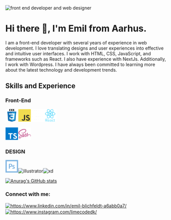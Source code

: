 ![front end developer and web designer](https://limecode.dk/Emil-profile-image-github.jpg)
# Hi there 👋, I'm Emil from Aarhus. 
I am a front-end developer with several years of experience in web development. I love translating designs and user experiences into effective and intuitive user interfaces. I work with HTML, CSS, JavaScript, and frameworks such as React. I also have experience with NextJs. Additionally, I work with Wordpress. I have always been committed to learning more about the latest technology and development trends.

## Skills and Experience
<h3> Front-End </h3>
<p align="left">
<img src="https://raw.githubusercontent.com/devicons/devicon/master/icons/css3/css3-original-wordmark.svg" alt="css3" width="40" height="40"/><img src="https://raw.githubusercontent.com/devicons/devicon/master/icons/javascript/javascript-original.svg" alt="javascript" width="40" height="40"/><img src="https://github.com/Limecodedk/Limecodedk/blob/main/nextjs.png" alt="nextjs" width="40" height="40"/><img src="https://raw.githubusercontent.com/devicons/devicon/master/icons/react/react-original-wordmark.svg" alt="react" width="40" height="40"/> </p>
  
<img src="https://raw.githubusercontent.com/devicons/devicon/master/icons/typescript/typescript-original.svg" alt="typescript" width="40" height="40"/><img src="https://raw.githubusercontent.com/devicons/devicon/master/icons/sass/sass-original.svg" alt="sass" width="40" height="40"/>
  
<h3>DESIGN </h3>
<p align="left">
<img src="https://raw.githubusercontent.com/devicons/devicon/master/icons/photoshop/photoshop-line.svg" alt="photoshop" width="40" height="40"/><img src="https://www.vectorlogo.zone/logos/adobe_illustrator/adobe_illustrator-icon.svg" alt="illustrator" width="40" height="40"/><img src="https://cdn.worldvectorlogo.com/logos/adobe-xd.svg" alt="xd" width="40" height="40"/></p>

[![Anurag's GitHub stats](https://github-readme-stats.vercel.app/api?username=limecodedk)](https://github.com/anuraghazra/github-readme-stats)


<h3 align="left">Connect with me:</h3>
<p align="left">
<a href="https://linkedin.com/in/https://www.linkedin.com/in/emil-blichfeldt-a6abb0a7/" target="blank"><img align="center" src="https://raw.githubusercontent.com/rahuldkjain/github-profile-readme-generator/master/src/images/icons/Social/linked-in-alt.svg" alt="https://www.linkedin.com/in/emil-blichfeldt-a6abb0a7/" height="30" width="40" /></a>
<a href="https://instagram.com/https://www.instagram.com/limecodedk/" target="blank"><img align="center" src="https://raw.githubusercontent.com/rahuldkjain/github-profile-readme-generator/master/src/images/icons/Social/instagram.svg" alt="https://www.instagram.com/limecodedk/" height="30" width="40" /></a>
</p>
